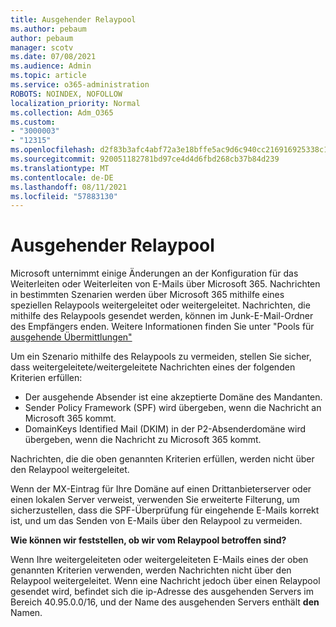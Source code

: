 ```yaml
---
title: Ausgehender Relaypool
ms.author: pebaum
author: pebaum
manager: scotv
ms.date: 07/08/2021
ms.audience: Admin
ms.topic: article
ms.service: o365-administration
ROBOTS: NOINDEX, NOFOLLOW
localization_priority: Normal
ms.collection: Adm_O365
ms.custom:
- "3000003"
- "12315"
ms.openlocfilehash: d2f83b3afc4abf72a3e18bffe5ac9d6c940cc216916925338c18f0fb8a39948a
ms.sourcegitcommit: 920051182781bd97ce4d4d6fbd268cb37b84d239
ms.translationtype: MT
ms.contentlocale: de-DE
ms.lasthandoff: 08/11/2021
ms.locfileid: "57883130"
---
```

# <a name="outbound-relay-pool"></a>Ausgehender Relaypool

Microsoft unternimmt einige Änderungen an der Konfiguration für das Weiterleiten oder Weiterleiten von E-Mails über Microsoft 365. Nachrichten in bestimmten Szenarien werden über Microsoft 365 mithilfe eines speziellen Relaypools weitergeleitet oder weitergeleitet. Nachrichten, die mithilfe des Relaypools gesendet werden, können im Junk-E-Mail-Ordner des Empfängers enden. Weitere Informationen finden Sie unter "Pools für [ausgehende Übermittlungen"](https://docs.microsoft.com/microsoft-365/security/office-365-security/high-risk-delivery-pool-for-outbound-messages#relay-pool)

Um ein Szenario mithilfe des Relaypools zu vermeiden, stellen Sie sicher, dass weitergeleitete/weitergeleitete Nachrichten eines der folgenden Kriterien erfüllen:

- Der ausgehende Absender ist eine akzeptierte Domäne des Mandanten.
- Sender Policy Framework (SPF) wird übergeben, wenn die Nachricht an Microsoft 365 kommt.
- DomainKeys Identified Mail (DKIM) in der P2-Absenderdomäne wird übergeben, wenn die Nachricht zu Microsoft 365 kommt.
 
Nachrichten, die die oben genannten Kriterien erfüllen, werden nicht über den Relaypool weitergeleitet.

Wenn der MX-Eintrag für Ihre Domäne auf einen Drittanbieterserver oder einen lokalen Server verweist, verwenden Sie erweiterte Filterung, um sicherzustellen, dass die SPF-Überprüfung für eingehende E-Mails korrekt ist, und um das Senden von E-Mails über den Relaypool zu vermeiden.

**Wie können wir feststellen, ob wir vom Relaypool betroffen sind?**

Wenn Ihre weitergeleiteten oder weitergeleiteten E-Mails eines der oben genannten Kriterien verwenden, werden Nachrichten nicht über den Relaypool weitergeleitet. Wenn eine Nachricht jedoch über einen Relaypool gesendet wird, befindet sich die ip-Adresse des ausgehenden Servers im Bereich 40.95.0.0/16, und der Name des ausgehenden Servers enthält **den** Namen.

